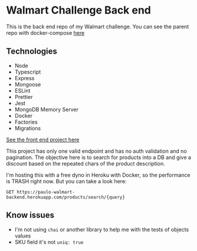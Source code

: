# Walmart Challenge Back end

This is the back end repo of my Walmart challenge. You can see the parent repo with docker-compose [here](https://github.com/paulomontoya/walmart-challenge)

## Technologies

- Node
- Typescript
- Express
- Mongoose
- ESLint
- Prettier
- Jest
- MongoDB Memory Server
- Docker
- Factories
- Migrations

[See the front end project here](https://github.com/paulomontoya/walmart-challenge-front)

This project has only one valid endpoint and has no auth validation and no pagination. The objective here is to search for products into a DB and give a discount based on the repeated chars of the product description.

I'm hosting this with a free dyno in Heroku with Docker, so the performance is TRASH right now. But you can take a look here:

`GET https://paulo-walmart-backend.herokuapp.com/products/search/{query}`

## Know issues

- I'm not using `chai` or another library to help me with the tests of objects values
- SKU field it's not `uniq: true`
